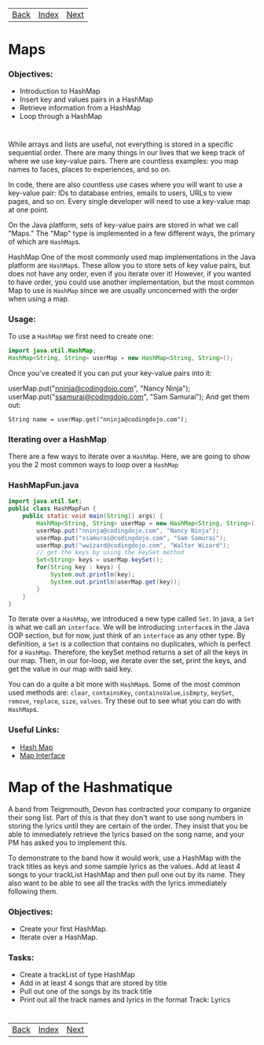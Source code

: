 <table width="100%">
    <tr>
        <td><a href="./013_Loops.md">Back</a></td>
        <td><a href="../Index.md">Index</a></td>
        <td><a href="./015_Exceptions.md">Next</a></td>
    </tr>
</table>

#

#   Maps
### __Objectives:__
*   Introduction to HashMap
*   Insert key and values pairs in a HashMap
*   Retrieve information from a HashMap
*   Loop through a HashMap

#

While arrays and lists are useful, not everything is stored in a specific sequential order. There are many things in our lives that we keep track of where we use key-value pairs. There are countless examples: you map names to faces, places to experiences, and so on.

In code, there are also countless use cases where you will want to use a key-value pair: IDs to database entries, emails to users, URLs to view pages, and so on. Every single developer will need to use a key-value map at one point.

On the Java platform, sets of key-value pairs are stored in what we call "Maps." The "Map" type is implemented in a few different ways, the primary of which are `HashMap`s.

HashMap
One of the most commonly used map implementations in the Java platform are `HashMap`s. These allow you to store sets of key value pairs, but does not have any order, even if you iterate over it! However, if you wanted to have order, you could use another implementation, but the most common Map to use is `HashMap` since we are usually unconcerned with the order when using a map.

### __Usage:__
To use a `HashMap` we first need to create one:
```java
import java.util.HashMap;
HashMap<String, String> userMap = new HashMap<String, String>();
```
Once you've created it you can put your key-value pairs into it:

userMap.put("nninja@codingdojo.com", "Nancy Ninja");
userMap.put("ssamurai@codingdojo.com", "Sam Samurai");
And get them out:
```
String name = userMap.get("nninja@codingdojo.com");
```
### __Iterating over a HashMap__
There are a few ways to iterate over a `HashMap`. Here, we are going to show you the 2 most common ways to loop over a `HashMap`

### __HashMapFun.java__
```java
import java.util.Set;
public class HashMapFun {
    public static void main(String[] args) {
        HashMap<String, String> userMap = new HashMap<String, String>();
        userMap.put("nninja@codingdojo.com", "Nancy Ninja");
        userMap.put("ssamurai@codingdojo.com", "Sam Samurai");
        userMap.put("wwizard@codingdojo.com", "Walter Wizard");
        // get the keys by using the keySet method
        Set<String> keys = userMap.keySet();
        for(String key : keys) {
            System.out.println(key);
            System.out.println(userMap.get(key));    
        }
    }
}
```
To iterate over a `HashMap`, we introduced a new type called `Set`. In java, a `Set` is what we call an `interface`. We will be introducing `interface`s in the Java OOP section, but for now, just think of an `interface` as any other type. By definition, a `Set` is a collection that contains no duplicates, which is perfect for a `HashMap`. Therefore, the keySet method returns a set of all the keys in our map. Then, in our for-loop, we iterate over the set, print the keys, and get the value in our map with said key.

You can do a quite a bit more with `HashMap`s. Some of the most common used methods are: `clear`, `containsKey`, `containsValue`,`isEmpty`, `keySet`, `remove`, `replace`, `size`, `values`. Try these out to see what you can do with `HashMap`s.

### __Useful Links:__
*   [Hash Map](https://docs.oracle.com/javase/8/docs/api/java/util/HashMap.html)
*   [Map Interface](https://docs.oracle.com/javase/tutorial/collections/interfaces/map.html)

# Map of the Hashmatique
A band from Teignmouth, Devon has contracted your company to organize their song list. Part of this is that they don't want to use song numbers in storing the lyrics until they are certain of the order. They insist that you be able to immediately retrieve the lyrics based on the song name, and your PM has asked you to implement this.

To demonstrate to the band how it would work, use a HashMap with the track titles as keys and some sample lyrics as the values. Add at least 4 songs to your trackList HashMap and then pull one out by its name. They also want to be able to see all the tracks with the lyrics immediately following them.

### __Objectives:__
*   Create your first HashMap.
*   Iterate over a HashMap.
### __Tasks:__
*   Create a trackList of type HashMap
*   Add in at least 4 songs that are stored by title
*   Pull out one of the songs by its track title
*   Print out all the track names and lyrics in the format Track: Lyrics


#

[]()
<table width="100%">
    <tr>
        <td><a href="./013_Loops.md">Back</a></td>
        <td><a href="../Index.md">Index</a></td>
        <td><a href="./015_Exceptions.md">Next</a></td>
    </tr>
</table>

